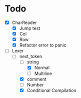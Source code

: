 # Todo

- [X] CharReader
  - [X] Jump test
  - [X] Col
  - [X] Row
  - [X] Refactor error to panic
- [ ] Lexer
  - [ ] next_token
    - [ ] string
      - [X] Normal
      - [ ] Multiline
    - [X] comment
    - [ ] Number
    - [X] Conditional Compilation